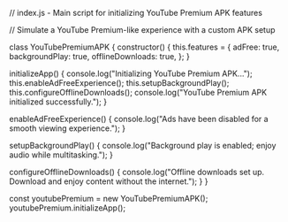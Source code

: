 // index.js - Main script for initializing YouTube Premium APK features

// Simulate a YouTube Premium-like experience with a custom APK setup

class YouTubePremiumAPK {
  constructor() {
    this.features = {
      adFree: true,
      backgroundPlay: true,
      offlineDownloads: true,
    };
  }

  initializeApp() {
    console.log("Initializing YouTube Premium APK...");
    this.enableAdFreeExperience();
    this.setupBackgroundPlay();
    this.configureOfflineDownloads();
    console.log("YouTube Premium APK initialized successfully.");
  }

  enableAdFreeExperience() {
    console.log("Ads have been disabled for a smooth viewing experience.");
  }

  setupBackgroundPlay() {
    console.log("Background play is enabled; enjoy audio while multitasking.");
  }

  configureOfflineDownloads() {
    console.log("Offline downloads set up. Download and enjoy content without the internet.");
  }
}

const youtubePremium = new YouTubePremiumAPK();
youtubePremium.initializeApp();
